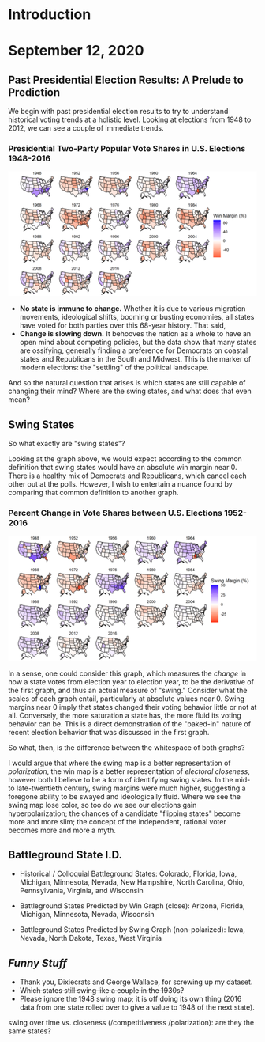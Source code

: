 # Introduction

# September 12, 2020



## Past Presidential Election Results: A Prelude to Prediction


We begin with past presidential election results to try to understand historical
voting trends at a holistic level. Looking at elections from 1948 to 2012, we
can see a couple of immediate trends.


### Presidential Two-Party Popular Vote Shares in U.S. Elections 1948-2016

![Win Margins](../figures/popvote_win_margin.png)


- **No state is immune to change.** Whether it is due to various migration
movements, ideological shifts, booming or busting economies, all states have
voted for both parties over this 68-year history. That said,
- **Change is slowing down.** It behooves the nation as a whole to have an open
mind about competing policies, but the data show that many states are ossifying,
generally finding a preference for Democrats on coastal states and Republicans
in the South and Midwest. This is the marker of modern elections: the "settling"
of the political landscape.


And so the natural question that arises is which states are still capable of
changing their mind? Where are the swing states, and what does that even mean?



## Swing States


So what exactly are "swing states"?

Looking at the graph above, we would expect according to the common definition
that swing states would have an absolute win margin near 0. There is a healthy
mix of Democrats and Republicans, which cancel each other out at the polls.
However, I wish to entertain a nuance found by comparing that common definition
to another graph.


### Percent Change in Vote Shares between U.S. Elections 1952-2016

![Swing Margins](../figures/popvote_swing_margin.png)


In a sense, one could consider this graph, which measures the _change_ in how a
state votes from election year to election year, to be the derivative of the
first graph, and thus an actual measure of "swing." Consider what the scales of
each graph entail, particularly at absolute values near 0. Swing margins near 0
imply that states changed their voting behavior little or not at all.
Conversely, the more saturation a state has, the more fluid its voting behavior
can be. This is a direct demonstration of the "baked-in" nature of recent
election behavior that was discussed in the first graph.

So what, then, is the difference between the whitespace of both graphs?

I would argue that where the swing map is a better representation of
_polarization_, the win map is a better representation of _electoral closeness_,
however both I believe to be a form of identifying swing states. In the mid- to
late-twentieth century, swing margins were much higher, suggesting a foregone
ability to be swayed and ideologically fluid. Where we see the swing map lose
color, so too do we see our elections gain hyperpolarization; the chances of a
candidate "flipping states" become more and more slim; the concept of the
independent, rational voter becomes more and more a myth.



## Battleground State I.D.


- Historical / Colloquial Battleground States: Colorado, Florida, Iowa,
Michigan, Minnesota, Nevada, New Hampshire, North Carolina, Ohio, Pennsylvania,
Virginia, and Wisconsin

- Battleground States Predicted by Win Graph (close): Arizona, Florida,
Michigan, Minnesota, Nevada, Wisconsin

- Battleground States Predicted by Swing Graph (non-polarized): Iowa, Nevada,
North Dakota, Texas, West Virginia



## **_Funny Stuff_**

- Thank you, Dixiecrats and George Wallace, for screwing up my dataset.
- ~~Which states still swing like a couple in the 1930s?~~
- Please ignore the 1948 swing map; it is off doing its own thing (2016 data
from one state rolled over to give a value to 1948 of the next state).

swing over time vs. closeness (/competitiveness /polarization): are they the same states?
